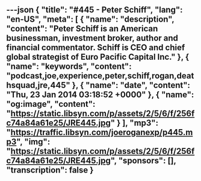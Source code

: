 ---json
{
  "title": "#445 - Peter Schiff",
  "lang": "en-US",
  "meta": [
    {
      "name": "description",
      "content": "Peter Schiff is an American businessman, investment broker, author and financial commentator. Schiff is CEO and chief global strategist of Euro Pacific Capital Inc."
    },
    {
      "name": "keywords",
      "content": "podcast,joe,experience,peter,schiff,rogan,deathsquad,jre,445"
    },
    {
      "name": "date",
      "content": "Thu, 23 Jan 2014 03:18:52 +0000"
    },
    {
      "name": "og:image",
      "content": "https://static.libsyn.com/p/assets/2/5/6/f/256fc74a84a61e25/JRE445.jpg"
    }
  ],
  "mp3": "https://traffic.libsyn.com/joeroganexp/p445.mp3",
  "img": "https://static.libsyn.com/p/assets/2/5/6/f/256fc74a84a61e25/JRE445.jpg",
  "sponsors": [],
  "transcription": false
}
---
<episode-header />

<timemark seconds="0" />

<transcribe-call-to-action />

<episode-footer />